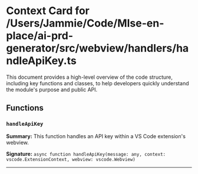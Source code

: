 # Context Card for /Users/Jammie/Code/MIse-en-place/ai-prd-generator/src/webview/handlers/handleApiKey.ts

This document provides a high-level overview of the code structure, including key functions and classes, to help developers quickly understand the module's purpose and public API.

## Functions

### `handleApiKey`

**Summary:** This function handles an API key within a VS Code extension's webview.

**Signature:** `async function handleApiKey(message: any, context: vscode.ExtensionContext, webview: vscode.Webview)`

---
